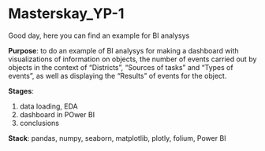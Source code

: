 # Masterskay_YP-1
Good day, here you can find an example for BI analysys

**Purpose**: to do an example of BI analysys for making a dashboard with visualizations of information on objects, the number of events carried out by objects in the context of “Districts”, “Sources of tasks” and “Types of events”, as well as displaying the “Results” of events for the object.

**Stages**: 
1) data loading, EDA
2) dashboard in POwer BI
3) conclusions

**Stack**: pandas, numpy, seaborn, matplotlib, plotly, folium, Power BI
